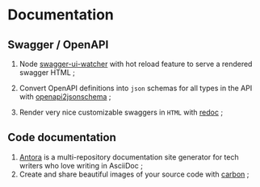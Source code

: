# Documentation

## Swagger / OpenAPI
1. Node [swagger-ui-watcher](https://github.com/moon0326/swagger-ui-watcher) with hot reload feature to serve a rendered swagger HTML ;

1. Convert OpenAPI definitions into `json` schemas for all types in the API with [openapi2jsonschema](https://github.com/instrumenta/openapi2jsonschema) ;

1. Render very nice customizable swaggers in `HTML` with [redoc](https://github.com/Redocly/redoc) ;

## Code documentation
1. [Antora](https://antora.org/) is a multi-repository documentation site generator for tech writers who love writing in AsciiDoc ;
1. Create and share beautiful images of your source code with [carbon](https://carbon.now.sh) ;
